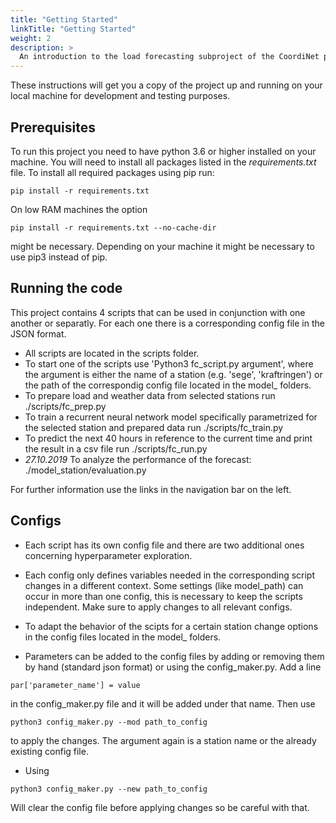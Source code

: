 ```yaml
---
title: "Getting Started"
linkTitle: "Getting Started"
weight: 2
description: >
  An introduction to the load forecasting subproject of the CoordiNet project.
---
```


These instructions will get you a copy of the project up and running on your local machine for development and testing purposes.

## Prerequisites

To run this project you need to have python 3.6 or higher installed on your machine.
You will need to install all packages listed in the *requirements.txt* file.
To install all required packages using pip run:
```
pip install -r requirements.txt
```

On low RAM machines the option 
```
pip install -r requirements.txt --no-cache-dir
```
might be necessary. Depending on your machine it might be necessary to use pip3 instead of pip. 


## Running the code
This project contains 4 scripts that can be used in conjunction with one another or separatly. For each one there is a corresponding config file in the JSON format.

* All scripts are located in the scripts folder.
* To start one of the scripts use 'Python3 fc_script.py argument', where the argument is either the name of a station (e.g. 'sege', 'kraftringen') or the path of the correspondig config file located in the model_ folders.
* To prepare load and weather data from selected stations run ./scripts/fc_prep.py
* To train a recurrent neural network model specifically parametrized for the selected station and prepared data run ./scripts/fc_train.py
* To predict the next 40 hours in reference to the current time and print the result in a csv file run ./scripts/fc_run.py
* *27.10.2019* To analyze the performance of the forecast: ./model_station/evaluation.py

For further information use the links in the navigation bar on the left.

## Configs
* Each script has its own config file and there are two additional ones concerning hyperparameter exploration.
* Each config only defines variables needed in the corresponding script changes in a different context. Some settings (like model_path) can occur in more than one config, this is necessary to keep the scripts independent. Make sure to apply changes to all relevant configs.

* To adapt the behavior of the scipts for a certain station change options in the config files located in the model_ folders.
* Parameters can be added to the config files by adding or removing them by hand (standard json format) or using the config_maker.py. Add a line 
```
par['parameter_name'] = value
```
in the config_maker.py file and it will be added under that name.
Then use
```
python3 config_maker.py --mod path_to_config
```
to apply the changes. The argument again is a station name or the already existing config file.
* Using 
```
python3 config_maker.py --new path_to_config
```
Will clear the config file before applying changes so be careful with that.


